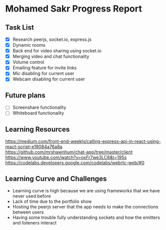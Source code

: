 # Mohamed Sakr Progress Report

## Task List
- [x] Research peerjs, socket.io, express.js
- [x] Dynamic rooms
- [x] Back end for video sharing using socket.io
- [x] Merging video and chat functionality
- [x] Volume control
- [x] Emailing feature for invite links
- [x] Mic disabling for current user
- [x] Webcam disabling for current user

## Future plans
- [ ] Screenshare functionality
- [ ] Whiteboard functionality

## Learning Resources
https://medium.com/front-end-weekly/calling-express-api-in-react-using-react-script-e19084a76a8a <br>
https://github.com/mrshawnhum/chat-app/tree/master/client <br>
https://www.youtube.com/watch?v=oxFr7we3LC8&t=195s <br>
https://codelabs.developers.google.com/codelabs/webrtc-web/#0 <br>

## Learning Curve and Challenges
- Learning curve is high because we are using frameworks that we have never used before
- Lack of time due to the portfolio show
- Hosting the peerjs server that the app needs to make the connections between users
- Having some trouble fully understanding sockets and how the emitters and listeners interact
